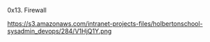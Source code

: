 0x13. Firewall

https://s3.amazonaws.com/intranet-projects-files/holbertonschool-sysadmin_devops/284/V1HjQ1Y.png 
